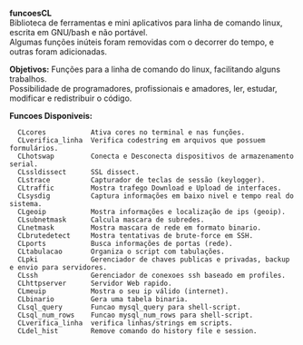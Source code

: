 <b>funcoesCL</b><br>
Biblioteca de ferramentas e mini aplicativos para linha de comando linux, escrita em GNU/bash e não portável.<br>
Algumas funções inúteis foram removidas com o decorrer do tempo, e outras foram adicionadas.

<b>Objetivos:</b>
Funções para a linha de comando do linux, facilitando alguns trabalhos.<br>
Possibilidade de programadores, profissionais e amadores, ler, estudar, modificar e redistribuir o código.

<b>Funcoes Disponiveis:</b>

      CLcores           Ativa cores no terminal e nas funções.
	  CLverifica_linha  Verifica codestring em arquivos que possuem formulários.
      CLhotswap         Conecta e Desconecta dispositivos de armazenamento serial.
      CLssldissect      SSL dissect.
      CLstrace          Capturador de teclas de sessão (keylogger).
      CLtraffic         Mostra trafego Download e Upload de interfaces.
      CLsysdig          Captura informações em baixo nivel e tempo real do sistema.
      CLgeoip           Mostra informações e localização de ips (geoip).
      CLsubnetmask      Calcula mascara de subredes.
      CLnetmask         Mostra mascara de rede em formato binario.
      CLbrutedetect     Mostra tentativas de brute-force em SSH.
      CLports           Busca informações de portas (rede).
      CLtabulacao       Organiza o script com tabulações.
      CLpki             Gerenciador de chaves publicas e privadas, backup e envio para servidores.
      CLssh             Gerenciador de conexoes ssh baseado em profiles.
      CLhttpserver      Servidor Web rapido.
      CLmeuip           Mostra o seu ip válido (internet).
      CLbinario         Gera uma tabela binaria.
      CLsql_query       Funcao mysql_query para shell-script.
      CLsql_num_rows    Funcao mysql_num_rows para shell-script.
      CLverifica_linha  verifica linhas/strings em scripts.
      CLdel_hist        Remove comando do history file e session.
